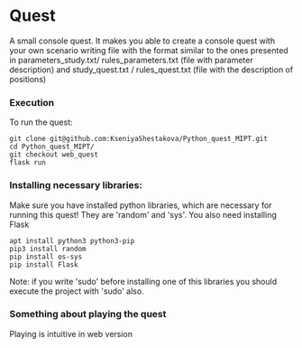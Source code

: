 # Quest
A small console quest. It makes you able to create a console quest with your own scenario writing file with the format similar to the ones presented in parameters_study.txt/ rules_parameters.txt (file with parameter description) and study_quest.txt / rules_quest.txt (file with the description of positions) 

### Execution
To run the quest:
```
git clone git@github.com:KseniyaShestakova/Python_quest_MIPT.git
cd Python_quest_MIPT/
git checkout web_quest
flask run
```
### Installing necessary libraries:
Make sure you have installed python libraries, which are necessary for running this quest!
They are 'random' and 'sys'. You also need installing Flask
```
apt install python3 python3-pip
pip3 install random
pip install os-sys
pip install Flask
```
Note: if you write 'sudo' before installing one of this libraries you should execute the project with 'sudo' also.


### Something about playing the quest
Playing is intuitive in web version
